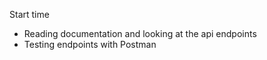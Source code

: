 Start time

- Reading documentation and looking at the api endpoints
- Testing endpoints with Postman
